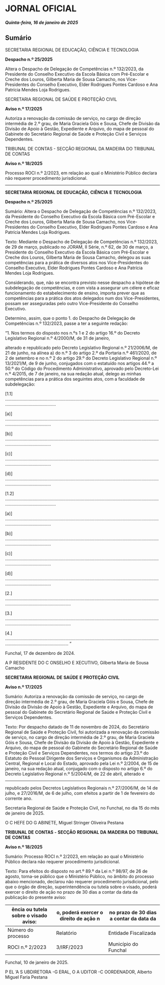 # JORNAL OFICIAL

##### Quinta-feira, 16 de janeiro de 2025

## **Sumário**

SECRETARIA REGIONAL DE EDUCAÇÃO, CIÊNCIA E TECNOLOGIA

**Despacho n.º 25/2025**

Altera o Despacho de Delegação de Competências n.º 132/2023, da Presidente do
Conselho Executivo da Escola Básica com Pré-Escolar e Creche dos Louros,
Gilberta Maria de Sousa Camacho, nos Vice-Presidentes do Conselho Executivo,
Elder Rodrigues Pontes Cardoso e Ana Patrícia Mendes Loja Rodrigues.

SECRETARIA REGIONAL DE SAÚDE E PROTEÇÃO CIVIL

**Aviso n.º 17/2025**

Autoriza a renovação da comissão de serviço, no cargo de direção intermédia de 2.º
grau, de Maria Graciela Góis e Sousa, Chefe de Divisão da Divisão de Apoio à
Gestão, Expediente e Arquivo, do mapa de pessoal do Gabinete do Secretário
Regional de Saúde e Proteção Civil e Serviços Dependentes.

TRIBUNAL DE CONTAS - SECÇÃO REGIONAL DA MADEIRA DO
TRIBUNAL DE CONTAS


**Aviso n.º 18/2025**

Processo ROCI n.º 2/2023, em relação ao qual o Ministério Público declara não
requerer procedimento jurisdicional.




---

**SECRETARIA** **REGIONAL** **DE** **EDUCAÇÃO,** **CIÊNCIA** **E** **TECNOLOGIA**


**Despacho n.º 25/2025**


Sumário:
Altera o Despacho de Delegação de Competências n.º 132/2023, da Presidente do Conselho Executivo da Escola Básica com Pré-Escolar
e Creche dos Louros, Gilberta Maria de Sousa Camacho, nos Vice-Presidentes do Conselho Executivo, Elder Rodrigues Pontes Cardoso
e Ana Patrícia Mendes Loja Rodrigues.

Texto:
Mediante o Despacho de Delegação de Competências n.º 132/2023, de 29 de março, publicado no JORAM, II Série, n.º 62,
de 30 de março, a Presidente do Conselho Executivo da Escola Básica com Pré-Escolar e Creche dos Louros, Gilberta Maria
de Sousa Camacho, delegou as suas competências para a prática de diversos atos nos Vice-Presidentes do Conselho
Executivo, Elder Rodrigues Pontes Cardoso e Ana Patrícia Mendes Loja Rodrigues.

Considerando, que, não se encontra previsto nesse despacho a hipótese de subdelegação de competências, e com vista a
assegurar um célere e eficaz funcionamento do estabelecimento de ensino, importa prever que as competências para a prática
dos atos delegados num dos Vice-Presidentes, possam ser asseguradas pelo outro Vice-Presidente do Conselho Executivo.

Determino, assim, que o ponto 1. do Despacho de Delegação de Competências n.º 132/2023, passe a ter a seguinte
redação:


“1. Nos termos do disposto nos n.ºs 1 e 2 do artigo 16.º do Decreto Legislativo Regional n.º 4/2000/M, de 31 de janeiro,

alterado e republicado pelo Decreto Legislativo Regional n.º 21/2006/M, de 21 de junho, na alínea a) do n.º 3 do
artigo 2.º da Portaria n.º 461/2020, de 2 de setembro e no n.º 2 do artigo 29.º do Decreto Legislativo Regional
n.º 13/2021/M, de 9 de junho, conjugados com o estatuído nos artigos 44.º a 50.º do Código do Procedimento
Administrativo, aprovado pelo Decreto-Lei n.º 4/2015, de 7 de janeiro, na sua redação atual, delego as minhas
competências para a prática dos seguintes atos, com a faculdade de subdelegação:

[1.1]  .....................................................................................................................................................................

[a)]  .................................................................................................................................................................

[b)]  .................................................................................................................................................................

[c)]  .................................................................................................................................................................

[d)] .................................................................................................................................................................

[1.2]  .....................................................................................................................................................................

[a)]  .................................................................................................................................................................

[b)]  .................................................................................................................................................................

[c)]  .................................................................................................................................................................

[d)]  .................................................................................................................................................................

[2.] .................................................................................................................................................................................

[3.] .................................................................................................................................................................................

[4.] ............................................................................................................................................................................... ”

Funchal, 17 de dezembro de 2024.

A P RESIDENTE DO C ONSELHO E XECUTIVO, Gilberta Maria de Sousa Camacho


**SECRETARIA** **REGIONAL** **DE** **SAÚDE** **E** **PROTEÇÃO** **CIVIL**


**Aviso n.º 17/2025**


Sumário:
Autoriza a renovação da comissão de serviço, no cargo de direção intermédia de 2.º grau, de Maria Graciela Góis e Sousa, Chefe de
Divisão da Divisão de Apoio à Gestão, Expediente e Arquivo, do mapa de pessoal do Gabinete do Secretário Regional de Saúde e
Proteção Civil e Serviços Dependentes.

Texto:
Por despacho datado de 11 de novembro de 2024, do Secretário Regional de Saúde e Proteção Civil, foi autorizada a
renovação da comissão de serviço, no cargo de direção intermédia de 2.º grau, de Maria Graciela Góis e Sousa, Chefe de
Divisão da Divisão de Apoio à Gestão, Expediente e Arquivo, do mapa de pessoal do Gabinete do Secretário Regional de
Saúde e Proteção Civil e Serviços Dependentes, nos termos do artigo 23.º do Estatuto do Pessoal Dirigente dos Serviços e
Organismos da Administração Central, Regional e Local do Estado, aprovado pela Lei n.º 2/2004, de 15 de janeiro, na sua
redação atual, conjugado com o disposto no artigo 6.º do Decreto Legislativo Regional n.º 5/2004/M, de 22 de abril, alterado e




---

republicado pelos Decretos Legislativos Regionais n.º 27/2006/M, de 14 de julho, e 27/2016/M, de 6 de julho, com efeitos a
partir de 1 de fevereiro do corrente ano.


Secretaria Regional de Saúde e Proteção Civil, no Funchal, no dia 15 do mês de janeiro de 2025.

O C HEFE DO G ABINETE, Miguel Stringer Oliveira Pestana


**TRIBUNAL** **DE** **CONTAS** **-** **SECÇÃO** **REGIONAL** **DA** **MADEIRA** **DO** **TRIBUNAL** **DE** **CONTAS**


**Aviso n.º 18/2025**


Sumário:
Processo ROCI n.º 2/2023, em relação ao qual o Ministério Público declara não requerer procedimento jurisdicional.

Texto:
Para efeitos do disposto no art.º 89.º da Lei n.º 98/97, de 26 de agosto, torna-se público que o Ministério Público, no
âmbito do processo abaixo mencionado, declarou não requerer procedimento jurisdicional, pelo que o órgão de direção,
superintendência ou tutela sobre o visado, poderá exercer o direito de ação no prazo de 30 dias a contar da data da publicação
do presente aviso:

|ência ou tutela sobre o visado aviso:|o, poderá exercer o direito de ação n|no prazo de 30 dias a contar da data da|
|---|---|---|
|Número do processo|Relatório|Entidade Fiscalizada|
|ROCI n.º 2/2023|3/IRF/2023|Município do Funchal|



Funchal, 10 de janeiro de 2025.

P EL ’A S UBDIRETORA -G ERAL, O A UDITOR -C OORDENADOR, Alberto Miguel Faria Pestana


